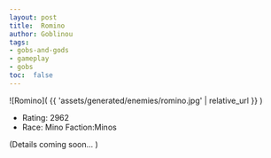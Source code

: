 ```yaml
---
layout: post
title:  Romino
author: Goblinou
tags:
- gobs-and-gods
- gameplay
- gobs
toc:  false
---
```


![Romino]( {{ 'assets/generated/enemies/romino.jpg' | relative_url }} )
- Rating: 2962
- Race: Mino  Faction:Minos

(Details coming soon... )